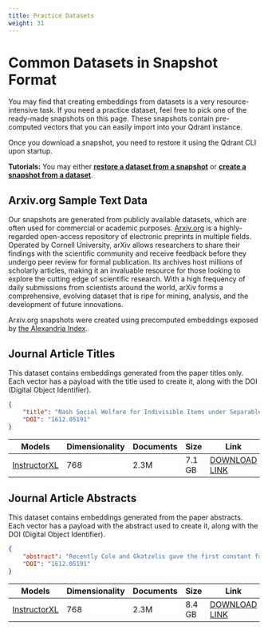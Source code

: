 ```yaml
---
title: Practice Datasets
weight: 31
---
```


# Common Datasets in Snapshot Format

You may find that creating embeddings from datasets is a very resource-intensive task. 
If you need a practice dataset, feel free to pick one of the ready-made snapshots on this page.
These snapshots contain pre-computed vectors that you can easily import into your Qdrant instance.

Once you download a snapshot, you need to restore it using the Qdrant CLI upon startup. 

**Tutorials:** You may either [**restore a dataset from a snapshot**](/documentation/concepts/snapshots/#restore-snapshot) or [**create a snapshot from a dataset**](/documentation/tutorials/create-snapshot/).

## Arxiv.org Sample Text Data

Our snapshots are generated from publicly available datasets, which are often used for 
commercial or academic purposes. [Arxiv.org](https://arxiv.org) is a highly-regarded open-access repository 
of electronic preprints in multiple fields. Operated by Cornell University, arXiv allows 
researchers to share their findings with the scientific community and receive feedback before 
they undergo peer review for formal publication. Its archives host millions of scholarly 
articles, making it an invaluable resource for those looking to explore the cutting edge of 
scientific research. With a high frequency of daily submissions from scientists around the 
world, arXiv forms a comprehensive, evolving dataset that is ripe for mining, analysis, and 
the development of future innovations.

Arxiv.org snapshots were created using precomputed embeddings exposed by
[the Alexandria Index](https://alex.macrocosm.so/download).


## Journal Article Titles 

This dataset contains embeddings generated from the paper titles only. Each vector has a
payload with the title used to create it, along with the DOI (Digital Object Identifier).

```json
{
    "title": "Nash Social Welfare for Indivisible Items under Separable, Piecewise-Linear Concave Utilities",
    "DOI": "1612.05191"
}
```
|Models|Dimensionality|Documents|Size|Link|
|-|-|-|-|-|
|[InstructorXL](https://huggingface.co/hkunlp/instructor-xl)|768|2.3M|7.1 GB|[DOWNLOAD LINK](https://storage.googleapis.com/common-datasets-snapshots/arxiv_titles-3083016565637815127-2023-05-29-13-56-22.snapshot)|


## Journal Article Abstracts

This dataset contains embeddings generated from the paper abstracts. Each vector has a
payload with the abstract used to create it, along with the DOI (Digital Object Identifier).

```json
{
    "abstract": "Recently Cole and Gkatzelis gave the first constant factor approximation\nalgorithm for the problem of allocating indivisible items to agents, under\nadditive valuations, so as to maximize the Nash Social Welfare. We give\nconstant factor algorithms for a substantial generalization of their problem --\nto the case of separable, piecewise-linear concave utility functions. We give\ntwo such algorithms, the first using market equilibria and the second using the\ntheory of stable polynomials.\n  In AGT, there is a paucity of methods for the design of mechanisms for the\nallocation of indivisible goods and the result of Cole and Gkatzelis seemed to\nbe taking a major step towards filling this gap. Our result can be seen as\nanother step in this direction.\n",
    "DOI": "1612.05191"
}
```
|Models|Dimensionality|Documents|Size|Link|
|-|-|-|-|-|
|[InstructorXL](https://huggingface.co/hkunlp/instructor-xl)|768|2.3M|8.4 GB|[DOWNLOAD LINK](https://storage.googleapis.com/common-datasets-snapshots/arxiv_abstracts-3083016565637815127-2023-06-02-07-26-29.snapshot)|



